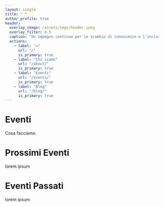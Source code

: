 ```yaml
---
layout: single
title: " "
author_profile: true
header:
  overlay_image: /assets/imgs/header.jpeg
  overlay_filter: 0.5
  caption: "Un impegno continuo per lo scambio di conoscenze e l'inclusione sociale"
  actions:
    - label: "⌂"
      url: "/"
      is_primary: true
    - label: "Chi siamo"
      url: "/about/"
      is_primary: true
    - label: "Eventi"
      url: "/events/"
      is_primary: true
    - label: "Blog"
      url: "/blog/"
      is_primary: true
---
```


# Eventi
Cosa facciamo.

# Prossimi Eventi
lorem ipsum

# Eventi Passati
lorem ipsum

